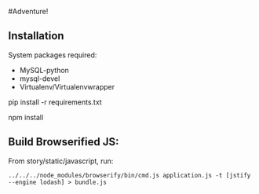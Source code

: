 #Adventure!

## Installation
System packages required:
* MySQL-python
* mysql-devel
* Virtualenv/Virtualenvwrapper

pip install -r requirements.txt

npm install

## Build Browserified JS:
From story/static/javascript, run:
```
../../../node_modules/browserify/bin/cmd.js application.js -t [jstify --engine lodash] > bundle.js
```